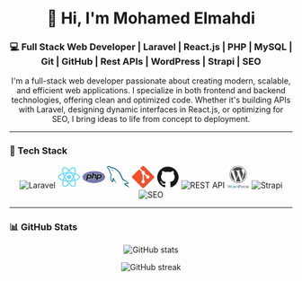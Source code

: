 <h1 align="center">👋 Hi, I'm Mohamed Elmahdi</h1>

<h3 align="center">
💻 Full Stack Web Developer | Laravel | React.js | PHP | MySQL | Git | GitHub | Rest APIs | WordPress | Strapi | SEO
</h3>

<p align="center">
I'm a full-stack web developer passionate about creating modern, scalable, and efficient web applications. I specialize in both frontend and backend technologies, offering clean and optimized code. Whether it's building APIs with Laravel, designing dynamic interfaces in React.js, or optimizing for SEO, I bring ideas to life from concept to deployment.
</p>

---

### 🚀 Tech Stack

<p align="center">
  <!-- Laravel -->
  <img src="https://img.icons8.com/ios-filled/50/FA5252/laravel.png" alt="Laravel" width="40" height="40"/>


  <!-- React.js -->
  <img src="https://raw.githubusercontent.com/devicons/devicon/master/icons/react/react-original.svg" alt="React.js" width="40" height="40"/>

  <!-- PHP -->
  <img src="https://raw.githubusercontent.com/devicons/devicon/master/icons/php/php-original.svg" alt="PHP" width="40" height="40"/>

  <!-- MySQL -->
  <img src="https://raw.githubusercontent.com/devicons/devicon/master/icons/mysql/mysql-original.svg" alt="MySQL" width="40" height="40"/>

  <!-- Git -->
  <img src="https://raw.githubusercontent.com/devicons/devicon/master/icons/git/git-original.svg" alt="Git" width="40" height="40"/>

  <!-- GitHub -->
  <img src="https://raw.githubusercontent.com/devicons/devicon/master/icons/github/github-original.svg" alt="GitHub" width="40" height="40"/>

  <!-- REST API (custom icon) -->
  <img src="https://img.icons8.com/external-soft-fill-juicy-fish/60/external-api-coding-and-development-soft-fill-soft-fill-juicy-fish.png" alt="REST API" width="40" height="40"/>

  <!-- WordPress -->
  <img src="https://raw.githubusercontent.com/devicons/devicon/master/icons/wordpress/wordpress-original.svg" alt="WordPress" width="40" height="40"/>

  <!-- Strapi (custom hosted) -->
  <img src="https://seeklogo.com/images/S/strapi-logo-79E9D2EFD8-seeklogo.com.png" alt="Strapi" width="40" height="40"/>

  <!-- SEO (icons8) -->
  <img src="https://img.icons8.com/fluency/48/seo.png" alt="SEO" width="40" height="40"/>
</p>


---

### 📊 GitHub Stats

<p align="center">
  <img src="https://github-readme-stats.vercel.app/api?username=Mohamed320-Dev&show_icons=true&theme=github_dark" alt="GitHub stats" />
</p>

<p align="center">
  <img src="https://github-readme-streak-stats.herokuapp.com/?user=Mohamed320-Dev&theme=github-dark-blue" alt="GitHub streak" />
</p>

